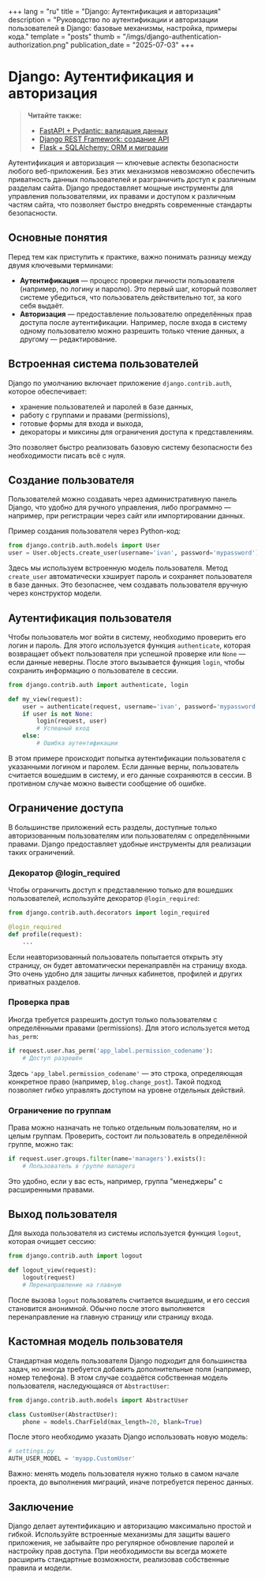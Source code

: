 +++
lang = "ru"
title = "Django: Аутентификация и авторизация"
description = "Руководство по аутентификации и авторизации пользователей в Django: базовые механизмы, настройка, примеры кода."
template = "posts"
thumb = "/imgs/django-authentication-authorization.png"
publication_date = "2025-07-03"
+++

# Django: Аутентификация и авторизация

> **Читайте также:**
> - [FastAPI + Pydantic: валидация данных](/posts/fastapi-pydantic-validation)
> - [Django REST Framework: создание API](/posts/django-rest-framework-api-guide)
> - [Flask + SQLAlchemy: ORM и миграции](/posts/flask-sqlalchemy-orm-migrations)

Аутентификация и авторизация — ключевые аспекты безопасности любого веб-приложения. Без этих механизмов невозможно обеспечить приватность данных пользователей и разграничить доступ к различным разделам сайта. Django предоставляет мощные инструменты для управления пользователями, их правами и доступом к различным частям сайта, что позволяет быстро внедрять современные стандарты безопасности.

## Основные понятия

Перед тем как приступить к практике, важно понимать разницу между двумя ключевыми терминами:

- **Аутентификация** — процесс проверки личности пользователя (например, по логину и паролю). Это первый шаг, который позволяет системе убедиться, что пользователь действительно тот, за кого себя выдаёт.
- **Авторизация** — предоставление пользователю определённых прав доступа после аутентификации. Например, после входа в систему одному пользователю можно разрешить только чтение данных, а другому — редактирование.

## Встроенная система пользователей

Django по умолчанию включает приложение `django.contrib.auth`, которое обеспечивает:
- хранение пользователей и паролей в базе данных,
- работу с группами и правами (permissions),
- готовые формы для входа и выхода,
- декораторы и миксины для ограничения доступа к представлениям.

Это позволяет быстро реализовать базовую систему безопасности без необходимости писать всё с нуля.

## Создание пользователя

Пользователей можно создавать через административную панель Django, что удобно для ручного управления, либо программно — например, при регистрации через сайт или импортировании данных.

Пример создания пользователя через Python-код:
```python
from django.contrib.auth.models import User
user = User.objects.create_user(username='ivan', password='mypassword')
```
Здесь мы используем встроенную модель пользователя. Метод `create_user` автоматически хэширует пароль и сохраняет пользователя в базе данных. Это безопаснее, чем создавать пользователя вручную через конструктор модели.

## Аутентификация пользователя

Чтобы пользователь мог войти в систему, необходимо проверить его логин и пароль. Для этого используется функция `authenticate`, которая возвращает объект пользователя при успешной проверке или `None` — если данные неверны. После этого вызывается функция `login`, чтобы сохранить информацию о пользователе в сессии.

```python
from django.contrib.auth import authenticate, login

def my_view(request):
    user = authenticate(request, username='ivan', password='mypassword')
    if user is not None:
        login(request, user)
        # Успешный вход
    else:
        # Ошибка аутентификации
```

В этом примере происходит попытка аутентификации пользователя с указанными логином и паролем. Если данные верны, пользователь считается вошедшим в систему, и его данные сохраняются в сессии. В противном случае можно вывести сообщение об ошибке.

## Ограничение доступа

В большинстве приложений есть разделы, доступные только авторизованным пользователям или пользователям с определёнными правами. Django предоставляет удобные инструменты для реализации таких ограничений.

### Декоратор @login_required

Чтобы ограничить доступ к представлению только для вошедших пользователей, используйте декоратор `@login_required`:
```python
from django.contrib.auth.decorators import login_required

@login_required
def profile(request):
    ...
```
Если неавторизованный пользователь попытается открыть эту страницу, он будет автоматически перенаправлён на страницу входа. Это очень удобно для защиты личных кабинетов, профилей и других приватных разделов.

### Проверка прав

Иногда требуется разрешить доступ только пользователям с определёнными правами (permissions). Для этого используется метод `has_perm`:
```python
if request.user.has_perm('app_label.permission_codename'):
    # Доступ разрешён
```
Здесь `'app_label.permission_codename'` — это строка, определяющая конкретное право (например, `blog.change_post`). Такой подход позволяет гибко управлять доступом на уровне отдельных действий.

### Ограничение по группам

Права можно назначать не только отдельным пользователям, но и целым группам. Проверить, состоит ли пользователь в определённой группе, можно так:
```python
if request.user.groups.filter(name='managers').exists():
    # Пользователь в группе managers
```
Это удобно, если у вас есть, например, группа "менеджеры" с расширенными правами.

## Выход пользователя

Для выхода пользователя из системы используется функция `logout`, которая очищает сессию:
```python
from django.contrib.auth import logout

def logout_view(request):
    logout(request)
    # Перенаправление на главную
```
После вызова `logout` пользователь считается вышедшим, и его сессия становится анонимной. Обычно после этого выполняется перенаправление на главную страницу или страницу входа.

## Кастомная модель пользователя

Стандартная модель пользователя Django подходит для большинства задач, но иногда требуется добавить дополнительные поля (например, номер телефона). В этом случае создаётся собственная модель пользователя, наследующаяся от `AbstractUser`:
```python
from django.contrib.auth.models import AbstractUser

class CustomUser(AbstractUser):
    phone = models.CharField(max_length=20, blank=True)
```
После этого необходимо указать Django использовать новую модель:
```python
# settings.py
AUTH_USER_MODEL = 'myapp.CustomUser'
```
Важно: менять модель пользователя нужно только в самом начале проекта, до выполнения миграций, иначе потребуется перенос данных.

## Заключение

Django делает аутентификацию и авторизацию максимально простой и гибкой. Используйте встроенные механизмы для защиты вашего приложения, не забывайте про регулярное обновление паролей и настройку прав доступа. При необходимости вы всегда можете расширить стандартные возможности, реализовав собственные правила и модели. 